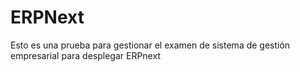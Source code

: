 # ERPNext
Esto es una prueba para gestionar el examen de sistema de gestión empresarial para desplegar ERPnext 
